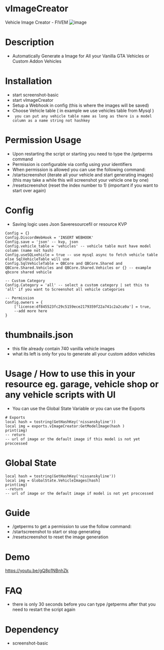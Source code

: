 # vImageCreator
Vehicle Image Creator - FIVEM
![image](https://user-images.githubusercontent.com/82306584/140085801-461d4b74-e1b9-4f3c-9828-82720a21555c.png)


# Description
- Automatically Generate a Image for All your Vanilla GTA Vehicles or Custom Addon Vehicles

# Installation
- start screenshot-basic
- start vImageCreator
- Setup a Webhook in config (this is where the images will be saved)
- Choose Vehicle table ( in example we use vehicles table from Mysql )
- ` you can put any vehicle table name as long as there is a model column as a name string not hashkey`

# Permission Usage
- Upon restarting the script or starting you need to type the /getperms command
- Permission is configurable via config using your identifiers
- When permission is allowed you can use the following command:
- /startscreenshot (iterate all your vehicle and start generating images) (this may take a while this will screenshot your vehicle one by one)
- /resetscreenshot (reset the index number to 1) (important if you want to start over again)

# Config
- Saving logic uses Json Saveresourcefil or resource KVP
```
Config = {}
Config.DiscordWebHook = 'INSERT WEBHOOK'
Config.save = 'json' -- kvp, json
Config.vehicle_table = 'vehicles' -- vehicle table must have model column (name not hash)
Config.useSQLvehicle = true -- use mysql async to fetch vehicle table else SqlVehicleTable will use
Config.SqlVehicleTable = QBCore and QBCore.Shared and QBCore.Shared.Vehicles and QBCore.Shared.Vehicles or {} -- example qbcore shared vehicle

-- Custom Category
Config.Category = 'all' -- select a custom category | set this to 'all' if you want to Screenshot all vehicle categories

-- Permission
Config.owners = {
    ['license:df845523fc29c5159ece2179359f22a741c2a2ca9a'] = true,
    --add more here
}
```

# thumbnails.json
- this file already contain 740 vanilla vehicle images
- what its left is only for you to generate all your custom addon vehicles

# Usage / How to use this in your resource eg. garage, vehicle shop or any vehicle scripts with UI
- You can use the Global State Variable or you can use the Exports
```
# Exports
local hash = tostring(GetHashKey('nissanskyline'))
local img = exports.vImageCreator:GetModelImage(hash )
print(img)
-- return
-- url of image or the default image if this model is not yet proccessed
```
# Global State
```
local hash = tostring(GetHashKey('nissanskyline'))
local img = GlobalState.VehicleImages[hash]
print(img)
--return
-- url of image or the default image if model is not yet proccessed
```

# Guide
- /getperms to get a permission to use the follow command:
- /startscreenshot to start or stop generating
- /resetscreenshot to reset the image generation

# Demo
https://youtu.be/gQ8p1NBnhZk

# FAQ
- there is only 30 seconds before you can type /getperms after that you need to restart the script again

# Dependency
- screenshot-basic
